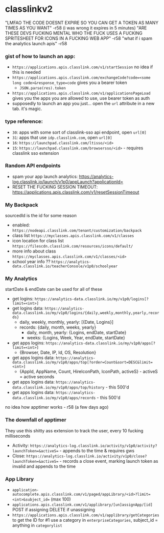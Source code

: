 # classlinkv2

"LMFAO THE CODE DOESNT EXPIRE SO YOU CAN GET A TOKEN AS MANY TIMES AS YOU WANT" -r58 (i was wrong it expires in 5 minutes)
"ARE THESE DEVS FUCKING MENTAL WHO THE FUCK USES A FUCKING SPRITESHEET FOR ICONS IN A FUCKING WEB APP" -r58
"what if i spam the analytics launch apis" -r58

### gist of how to launch an app:
 - `https://applications.apis.classlink.com/v1/startSession` no idea if this is needed
 - `https://applications.apis.classlink.com/exchangeCode?code=<some long code>&response_type=code` gives you a bearer token
   - `JSON.parse(res).token`
 - `https://applications.apis.classlink.com/v1/applicationsPageLoad` gives you the apps you are allowed to use, use bearer token as auth
 - supposedly to launch an app you just... open the `url` attribute in a new tab. it's magic.


### type reference:
 - `30`: apps with some sort of classlink-sso api endpoint, open `url[0]`
 - `31`: apps that use `idp.classlink.com`, open `url[0]`
 - `16`: `https://launchpad.classlink.com/ltisso/<id>`
 - `15`: `https://launchpad.classlink.com/browsersso/<id>` - requires classlink sso extension


### Random API endpoints
 - spam your app launch analytics: https://analytics-log.classlink.io/launch/v1p0/appLaunch?applicationId=<id>
 - RESET THE FUCKING SESSION TIMEOUT: https://applications.apis.classlink.com/v1/resetSessionTimeout 


### My Backpack
sourcedId is the id for some reason

 - enabled: `https://nodeapi.classlink.com/tenant/customization/backpack`
 - class list `https://myclasses.apis.classlink.com/v1/classes`
 - icon location for class list `https://filescdn.classlink.com/resources/icons/default/`
 - more info about class `https://myclasses.apis.classlink.com/v1/classes/<id>`
 - school year info ?? `https://analytics-data.classlink.io/teacherConsole/v1p0/schoolyear`


### My Analytics
startDate & endDate can be used for all of these

 - get logins: `https://analytics-data.classlink.io/my/v1p0/logins[?limit=<int>]`
 - get logins data: `https://analytics-data.classlink.io/my/v1p0/logins/{daily,weekly,monthly,yearly,records}`
    - daily, weekly, monthly, yearly: [{Date, Logins}]
    - records: {daily, month, weeks, yearly}
       - daily, month, yearly: {Logins, endDate, startDate}
       - weeks: {Logins, Week, Year, endDate, startDate}
 - get apps logins: `https://analytics-data.classlink.io/my/v1p0/apps[?limit=<int>]`
    - {Browser, Date, IP, Id, OS, Resolution}
 - get apps logins data: `https://analytics-data.classlink.io/my/v1p0/apps/top[?order=Count&sort=DESC&limit=<int>]`
    - {AppId, AppName, Count, HireIconPath, IconPath, activeS} - activeS = active seconds
 - get apps logins data: `https://analytics-data.classlink.io/my/v1p0/apps/top/history` - this 500'd 
 - get apps logins data: `https://analytics-data.classlink.io/my/v1p0/apps/records` - this 500'd

no idea how apptimer works - r58 (a few days ago)

### The downfall of apptimer
They use this shitty ass extension to track the user, every 10 fucking milliseconds
 - Activity: `https://analytics-log.classlink.io/activity/v1p0/activity?launchToken=&activeS=` - appends to the time & requires gws
 - Close: `https://analytics-log.classlink.io/activity/v1p0/close?launchToken=&activeS=` - records a close event, marking launch token as invalid and appends to the time


### App Library
 - `application-autocomplete.apis.classlink.com/v1/paged/appLibrary/<id>?limit=<int>&subject_id=` (max 100)
 - `applications.apis.classlink.com/v1/applibrary/[un]assignApp/[id]` POST if assigning DELETE if unassigning
 - `https://applications.apis.classlink.com/v1/applibrary/getCategories` to get the ID for #1 use a category in `enterpriseCategories`, subject_id = anything in `categorylist`
